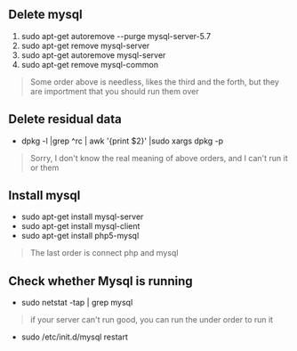 Delete mysql
---
1. sudo apt-get autoremove --purge mysql-server-5.7
2. sudo apt-get remove mysql-server
3. sudo apt-get autoremove mysql-server
4. sudo apt-get remove mysql-common
>Some order above is needless, likes the third and the forth, but they are importment
>that you should run them over

Delete residual data
---
+ dpkg -l |grep ^rc | awk '{print $2}' |sudo xargs dpkg -p
>Sorry, I don't know the real meaning of above orders, and I can't run it or them

Install mysql
---
+ sudo apt-get install mysql-server
+ sudo apt-get install mysql-client
+ sudo apt-get install php5-mysql
>The last order is connect php and mysql

Check whether Mysql is running
---
+ sudo netstat -tap | grep mysql
>if your server can't run good, you can run the under order to run it

+ sudo /etc/init.d/mysql restart